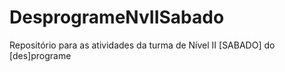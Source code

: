 # DesprogrameNvIISabado
Repositório para as atividades da turma de Nível II [SABADO] do [des]programe 
